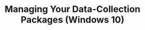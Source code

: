 ---
title: Managing Your Data-Collection Packages (Windows 10)
description: This section provides information about using Application Compatibility Manager (ACM) to manage your data-collection packages.
redirect_url: https://technet.microsoft.com/en-us/itpro/windows/deploy/manage-windows-upgrades-with-upgrade-analytics
---